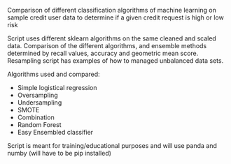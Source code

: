 Comparison of different classification algorithms of machine learning on sample credit user data to determine if a given credit request is high or low risk

Script uses different sklearn algorithms on the same cleaned and scaled data. Comparison of the different algorithms, and ensemble methods determined by recall values, accuracy and geometric mean score. Resampling script has examples of how to managed unbalanced data sets.

Algorithms used and compared:
- Simple logistical regression
- Oversampling
- Undersampling
- SMOTE
- Combination
- Random Forest
- Easy Ensembled classifier


Script is meant for training/educational purposes and will use panda and numby (will have to be pip installed)
